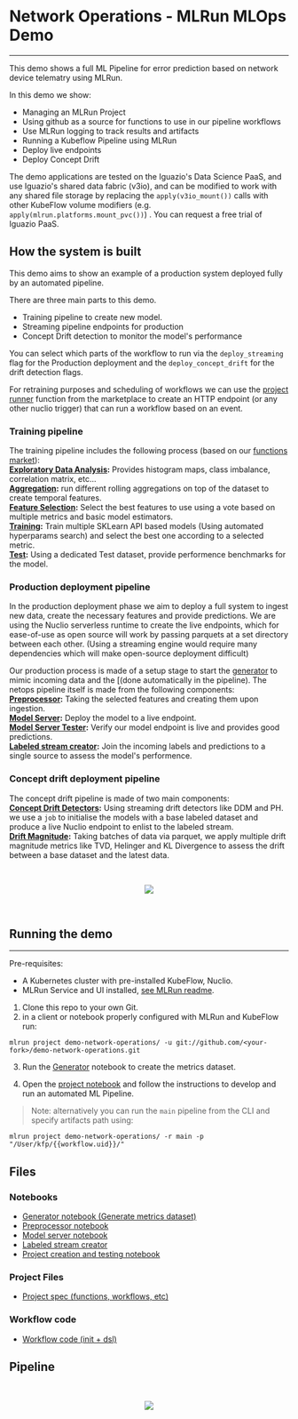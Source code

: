 # Network Operations - MLRun MLOps Demo
---
This demo shows a full ML Pipeline for error prediction based on network device telematry using MLRun.

In this demo we show:
- Managing an MLRun Project
- Using github as a source for functions to use in our pipeline workflows
- Use MLRun logging to track results and artifacts
- Running a Kubeflow Pipeline using MLRun
- Deploy live endpoints
- Deploy Concept Drift

The demo applications are tested on the Iguazio's Data Science PaaS, and use Iguazio's shared data fabric (v3io), and can be modified to work with any shared file storage by replacing the `apply(v3io_mount())` calls with other KubeFlow volume modifiers (e.g. `apply(mlrun.platforms.mount_pvc())`) . You can request a free trial of Iguazio PaaS.

## How the system is built
This demo aims to show an example of a production system deployed fully by an automated pipeline.

There are three main parts to this demo.
- Training pipeline to create new model.
- Streaming pipeline endpoints for production
- Concept Drift detection to monitor the model's performance 

You can select which parts of the workflow to run via the `deploy_streaming` flag for the Production deployment and the `deploy_concept_drift` for the drift detection flags.

For retraining purposes and scheduling of workflows we can use the [project runner]() function from the marketplace to create an HTTP endpoint (or any other nuclio trigger) that can run a workflow based on an event.  

### Training pipeline
The training pipeline includes the following process (based on our [functions market](https://github.com/mlrun/functions)):  
**[Exploratory Data Analysis](https://github.com/mlrun/functions/blob/master/describe/describe.ipynb):** Provides histogram maps, class imbalance, correlation matrix, etc...  
**[Aggregation](https://github.com/mlrun/functions/tree/master/aggregate/aggregate.ipynb):** run different rolling aggregations on top of the dataset to create temporal features.  
**[Feature Selection](https://github.com/mlrun/functions/blob/master/feature_selection/feature_selection.ipynb):** Select the best features to use using a vote based on multiple metrics and basic model estimators.  
**[Training](https://github.com/mlrun/functions/blob/master/sklearn_classifier/sklearn_classifier.ipynb):** Train multiple SKLearn API based models (Using automated hyperparams search) and select the best one according to a selected metric.  
**[Test](https://github.com/mlrun/functions/blob/master/test_classifier/test_classifier.ipynb):** Using a dedicated Test dataset, provide performence benchmarks for the model.

### Production deployment pipeline
In the production deployment phase we aim to deploy a full system to ingest new data, create the necessary features and provide predictions.
We are using the Nuclio serverless runtime to create the live endpoints, which for ease-of-use as open source will work by passing parquets at a set directory between each other. (Using a streaming engine would require many dependencies which will make open-source deployment difficult)

Our production process is made of a setup stage to start the [generator](notebooks/generator.ipynb) to mimic incoming data and the [(done automatically in the pipeline). 
The netops pipeline itself is made from the following components:  
**[Preprocessor](notebooks/preprocessor.ipynb):** Taking the selected features and creating them upon ingestion.  
**[Model Server](notebooks/server.ipynb):** Deploy the model to a live endpoint.  
**[Model Server Tester](https://github.com/mlrun/functions/blob/master/model_server_tester/model_server_tester.ipynb):** Verify our model endpoint is live and provides good predictions.  
**[Labeled stream creator](notebooks/labeled_stream_creator.ipynb):** Join the incoming labels and predictions to a single source to assess the model's performence.

### Concept drift deployment pipeline
The concept drift pipeline is made of two main components:  
**[Concept Drift Detectors](https://github.com/mlrun/functions/blob/master/concept_drift/concept_drift.ipynb):** Using streaming drift detectors like DDM and PH.
we use a `job` to initialise the models with a base labeled dataset and produce a live Nuclio endpoint to enlist to the labeled stream.  
**[Drift Magnitude](https://github.com/mlrun/functions/blob/e236a6b006e9e5a095a93c4822e422ebce5ac2dc/virtual_drift/virtual_drift.ipynb):** Taking batches of data via parquet, we apply multiple drift magnitude metrics like TVD, Helinger and KL Divergence to assess the drift between a base dataset and the latest data.

<br><p align="center"><img src="./docs/run-pipeline.png"/></p><br>

## Running the demo
---
Pre-requisites:
* A Kubernetes cluster with pre-installed KubeFlow, Nuclio.
* MLRun Service and UI installed, [see MLRun readme](https://github.com/mlrun/mlrun).

1. Clone this repo to your own Git.<br>
2. in a client or notebook properly configured with MLRun and KubeFlow run:

`mlrun project demo-network-operations/ -u git://github.com/<your-fork>/demo-network-operations.git`

3. Run the [Generator](notebooks/generator.ipynb) notebook to create the metrics dataset.

4. Open the [project notebook](project.ipynb) and follow the instructions to develop and run an automated ML Pipeline.

> Note: alternatively you can run the `main` pipeline from the CLI and specify artifacts path using:

`mlrun project demo-network-operations/ -r main -p "/User/kfp/{{workflow.uid}}/"`


## Files
### Notebooks
* [Generator notebook (Generate metrics dataset)](notebooks/generator.ipynb)
* [Preprocessor notebook](notebooks/preprocessor.ipynb)
* [Model server notebook](notebooks/server.ipynb)
* [Labeled stream creator](notebooks/labeled_stream_creator.ipynb)
* [Project creation and testing notebook](project.ipynb) 

### Project Files
* [Project spec (functions, workflows, etc)](project.yaml)

### Workflow code
* [Workflow code (init + dsl)](src/workflow.py)


## Pipeline

<br><p align="center"><img src="./docs/workflow.png"/></p><br>






